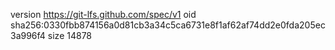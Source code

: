 version https://git-lfs.github.com/spec/v1
oid sha256:0330fbb874156a0d81cb3a34c5ca6731e8f1af62af74dd2e0fda205ec3a996f4
size 14878
